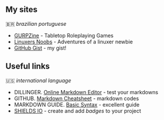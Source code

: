 ## My sites
🇧🇷 *brazilian portuguese*
* [GURPZine](https://www.gurpzine.com.br) - Tabletop Roleplaying Games
* [Linuxers Noobs](http://linuxernoob.blogspot.com) - Adventures of a linuxer newbie
* [GitHub Gist](https://gist.github.com/nerun) - my gist!

## Useful links
🇺🇸 *international language*
* DILLINGER. [Online Markdown Editor](https://dillinger.io) - test your markdowns
* GITHUB. [Markdown Cheatsheet](https://github.com/adam-p/markdown-here/wiki/Markdown-Cheatsheet) - markdown codes
* MARKDOWN GUIDE. [Basic Syntax](https://www.markdownguide.org/basic-syntax) - excellent guide
* [SHIELDS IO](https://shields.io/) - create and add *badges* to your project

<!--
**nerun/nerun** is a ✨ _special_ ✨ repository because its `README.md` (this file) appears on your GitHub profile.

Here are some ideas to get you started:

- 🔭 I’m currently working on ...
- 🌱 I’m currently learning ...
- 👯 I’m looking to collaborate on ...
- 🤔 I’m looking for help with ...
- 💬 Ask me about ...
- 📫 How to reach me: ...
- 😄 Pronouns: ...
- ⚡ Fun fact: ...
-->
